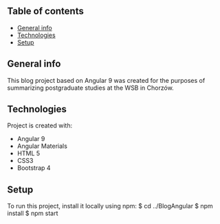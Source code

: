 ## Table of contents
* [General info](#general-info)
* [Technologies](#technologies)
* [Setup](#setup)

## General info
This blog project based on Angular 9 was created for the purposes of summarizing postgraduate studies at the WSB in Chorzów.
	
## Technologies
Project is created with:
* Angular 9
* Angular Materials
* HTML 5
* CSS3
* Bootstrap 4
	
## Setup
To run this project, install it locally using npm:
$ cd ../BlogAngular
$ npm install
$ npm start
